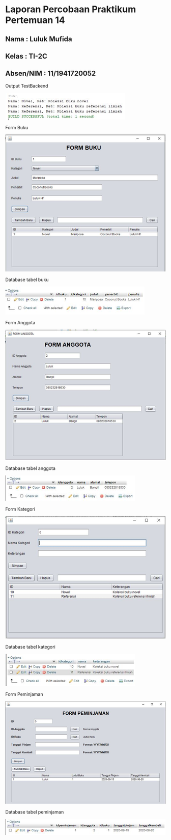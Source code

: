# Laporan Percobaan Praktikum Pertemuan 14

## Nama : Luluk Mufida

## Kelas : TI-2C

## Absen/NIM : 11/1941720052


Output TestBackend

![output](https://github.com/LulukMufida015/PBO-1941720052/blob/master/pertemuan14/img/test.JPG)

Form Buku

![output](https://github.com/LulukMufida015/PBO-1941720052/blob/master/pertemuan14/img/buku.JPG)

Database tabel buku

![output](https://github.com/LulukMufida015/PBO-1941720052/blob/master/pertemuan14/img/dbbuku.JPG)

Form Anggota

![output](https://github.com/LulukMufida015/PBO-1941720052/blob/master/pertemuan14/img/anggota.JPG)

Database tabel anggota

![output](https://github.com/LulukMufida015/PBO-1941720052/blob/master/pertemuan14/img/dbanggota.JPG)

Form Kategori

![output](https://github.com/LulukMufida015/PBO-1941720052/blob/master/pertemuan14/img/kategori.JPG)

Database tabel kategori

![output](https://github.com/LulukMufida015/PBO-1941720052/blob/master/pertemuan14/img/dbkategori.JPG)

Form Peminjaman

![output](https://github.com/LulukMufida015/PBO-1941720052/blob/master/pertemuan14/img/peminjaman.JPG)

Database tabel peminjaman

![output](https://github.com/LulukMufida015/PBO-1941720052/blob/master/pertemuan14/img/dbpeminjaman.JPG)